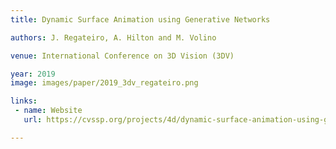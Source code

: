 ```yaml
---
title: Dynamic Surface Animation using Generative Networks

authors: J. Regateiro, A. Hilton and M. Volino

venue: International Conference on 3D Vision (3DV)

year: 2019
image: images/paper/2019_3dv_regateiro.png

links:
 - name: Website
   url: https://cvssp.org/projects/4d/dynamic-surface-animation-using-generative-networks/

---
```


